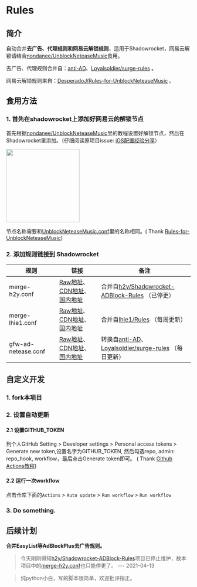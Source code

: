 # Rules

## 简介

自动合并**去广告、代理规则和网易云解锁规则**，适用于Shadowrocket，网易云解锁请结合[nondanee/UnblockNeteaseMusic](https://github.com/nondanee/UnblockNeteaseMusic)食用。

去广告、代理规则合并自：[anti-AD](https://anti-ad.net)、[Loyalsoldier/surge-rules](https://github.com/Loyalsoldier/surge-rules) 。

网易云解锁规则来自：[DesperadoJ/Rules-for-UnblockNeteaseMusic](https://github.com/DesperadoJ/Rules-for-UnblockNeteaseMusic) 。

## 食用方法

### 1. 首先在shadowrocket上添加好网易云的解锁节点

首先根据[nondanee/UnblockNeteaseMusic](https://github.com/nondanee/UnblockNeteaseMusic)里的教程设置好解锁节点，然后在Shadowrocket里添加。（仔细阅读原项目issue: [iOS配置经验分享](https://github.com/nondanee/UnblockNeteaseMusic/issues/368)）

<img src="https://cdn.jsdelivr.net/gh/xiangsanliu/images@master/uPic/2021-03-10T13:10:16.jpeg" width="200" alt=""/>

节点名称需要和[UnblockNeteaseMusic.conf](UnblockNeteaseMusic.conf)里的名称相同。(
Thank [Rules-for-UnblockNeteaseMusic](https://github.com/DesperadoJ/Rules-for-UnblockNeteaseMusic))

### 2. 添加规则链接到 Shadowrocket

| 规则                | 链接                                                                                                                                                                                                                                                               | 备注                                                                                                                       |
| ------------------- | ------------------------------------------------------------------------------------------------------------------------------------------------------------------------------------------------------------------------------------------------------------------ | -------------------------------------------------------------------------------------------------------------------------- |
| merge-h2y.conf      | [Raw地址](https://raw.githubusercontent.com/xiangsanliu/Rules/main/merge-h2y.conf)、[CDN地址](https://cdn.jsdelivr.net/gh/xiangsanliu/Rules/merge-h2y.conf)、[国内地址](https://xiangsanliu.coding.net/p/rules/d/Rules/git/raw/main/merge-h2y.conf)                | 合并自[h2y/Shadowrocket-ADBlock-Rules](https://github.com/h2y/Shadowrocket-ADBlock-Rules) （已停更）                       |
| merge-lhie1.conf    | [Raw地址](https://raw.githubusercontent.com/xiangsanliu/Rules/main/merge-lhie1.conf)、[CDN地址](https://cdn.jsdelivr.net/gh/xiangsanliu/Rules/merge-lhie1.conf)、[国内地址](https://xiangsanliu.coding.net/p/rules/d/Rules/git/raw/main/merge-lhie1.conf)          | 合并自[lhie1/Rules](https://github.com/lhie1/Rules) （每周更新）                                                           |
| gfw-ad-netease.conf | [Raw地址](https://raw.githubusercontent.com/xiangsanliu/Rules/main/gfw-ad-netease.conf)、[CDN地址](https://cdn.jsdelivr.net/gh/xiangsanliu/Rules/gfw-ad-netease.conf)、[国内地址](https://xiangsanliu.coding.net/p/rules/d/Rules/git/raw/main/gfw-ad-netease.conf) | 转换自[anti-AD](https://anti-ad.net)、[Loyalsoldier/surge-rules](https://github.com/Loyalsoldier/surge-rules) （每日更新） |

## 自定义开发

### 1. fork本项目

### 2. 设置自动更新

#### 2.1 设置GITHUB_TOKEN

到个人GitHub Setting > Developer settings > Personal access tokens > Generate new token,设置名字为GITHUB_TOKEN, 然后勾选repo, admin:
repo_hook, workflow，最后点击Generate token即可。 (
Thank [Github Actions教程](https://cloud.tencent.com/developer/article/1643440))

#### 2.2 运行一次workflow

点击仓库下面的`Actions` > `Auto update` > `Run workflow` > `Run workflow`

### 3. Do something.

## 后续计划

**合并EasyList等AdBlockPlus去广告规则。**

> 今天刚刚得知[h2y/Shadowrocket-ADBlock-Rules](https://github.com/h2y/Shadowrocket-ADBlock-Rules)项目已停止维护，故本项目中的[merge-h2y.conf](merge-h2y.conf)也只能停更了。
> --- 2021-04-13

> 纯python小白，写的脚本很简单，欢迎批评指正。

